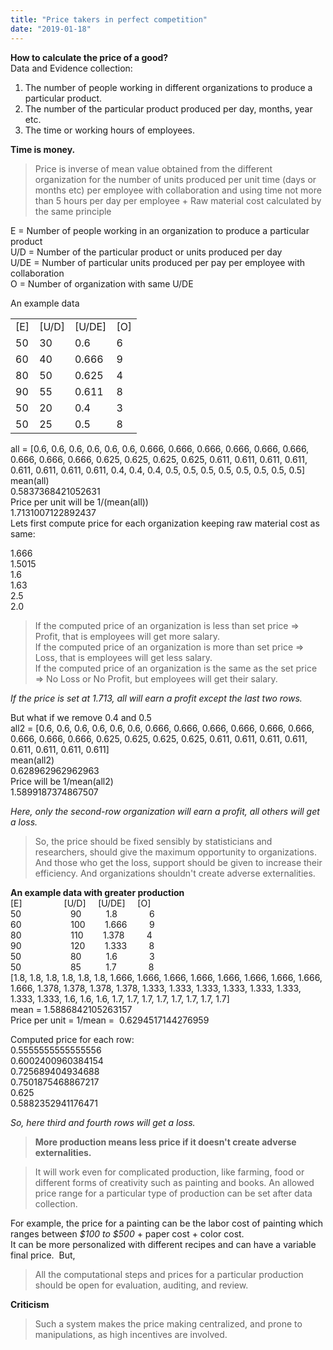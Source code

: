 ```yaml
---
title: "Price takers in perfect competition"
date: "2019-01-18"
---
```


**How to calculate the price of a good?**  
Data and Evidence collection:  
1) The number of people working in different organizations to produce a particular product.  
2) The number of the particular product produced per day, months, year etc.  
3) The time or working hours of employees.

**Time is money.**

> Price is inverse of mean value obtained from the different organization for the number of units produced per unit time (days or months etc) per employee with collaboration and using time not more than 5 hours per day per employee + Raw material cost calculated by the same principle

E = Number of people working in an organization to produce a particular product  
U/D = Number of the particular product or units produced per day  
U/DE = Number of particular units produced per pay per employee with collaboration  
O = Number of organization with same U/DE

An example data

<table><tbody><tr><td>[E]</td><td>[U/D]</td><td>[U/DE]</td><td>[O]</td></tr><tr><td>50</td><td>30</td><td>0.6</td><td>6</td></tr><tr><td>60</td><td>40</td><td>0.666</td><td>9</td></tr><tr><td>80</td><td>50</td><td>0.625</td><td>4</td></tr><tr><td>90</td><td>55</td><td>0.611</td><td>8</td></tr><tr><td>50</td><td>20</td><td>0.4</td><td>3</td></tr><tr><td>50</td><td>25</td><td>0.5</td><td>8</td></tr></tbody></table>

all = \[0.6, 0.6, 0.6, 0.6, 0.6, 0.6, 0.666, 0.666, 0.666, 0.666, 0.666, 0.666, 0.666, 0.666, 0.666, 0.625, 0.625, 0.625, 0.625, 0.611, 0.611, 0.611, 0.611, 0.611, 0.611, 0.611, 0.611, 0.4, 0.4, 0.4, 0.5, 0.5, 0.5, 0.5, 0.5, 0.5, 0.5, 0.5\]  
mean(all)  
0.5837368421052631  
Price per unit will be 1/(mean(all))  
1.7131007122892437  
Lets first compute price for each organization keeping raw material cost as same:

1.666  
1.5015  
1.6  
1.63  
2.5  
2.0

> If the computed price of an organization is less than set price => Profit, that is employees will get more salary.  
> If the computed price of an organization is more than set price => Loss, that is employees will get less salary.  
> If the computed price of an organization is the same as the set price => No Loss or No Profit, but employees will get their salary. 

_If the price is set at 1.713, all will earn a profit except the last two rows._ 

But what if we remove 0.4 and 0.5  
all2 = \[0.6, 0.6, 0.6, 0.6, 0.6, 0.6, 0.666, 0.666, 0.666, 0.666, 0.666, 0.666, 0.666, 0.666, 0.666, 0.625, 0.625, 0.625, 0.625, 0.611, 0.611, 0.611, 0.611, 0.611, 0.611, 0.611, 0.611\]  
mean(all2)  
0.628962962962963  
Price will be 1/mean(all2)  
1.5899187374867507

_Here, only the second-row organization will earn a profit, all others will get a loss._

> So, the price should be fixed sensibly by statisticians and researchers, should give the maximum opportunity to organizations. And those who get the loss, support should be given to increase their efficiency. And organizations shouldn't create adverse externalities. 

**An example data with greater production**  
\[E\]                 \[U/D\]     \[U/DE\]     \[O\]     
50                    90          1.8             6                                                         
60                    100        1.666         9         
80                    110        1.378         4  
90                    120        1.333         8  
50                    80          1.6             3  
50                    85          1.7             8  
\[1.8, 1.8, 1.8, 1.8, 1.8, 1.8, 1.666, 1.666, 1.666, 1.666, 1.666, 1.666, 1.666, 1.666, 1.666, 1.378, 1.378, 1.378, 1.378, 1.333, 1.333, 1.333, 1.333, 1.333, 1.333, 1.333, 1.333, 1.6, 1.6, 1.6, 1.7, 1.7, 1.7, 1.7, 1.7, 1.7, 1.7, 1.7\]  
mean = 1.5886842105263157  
Price per unit = 1/mean =  0.6294517144276959

Computed price for each row:  
0.5555555555555556  
0.6002400960384154  
0.725689404934688  
0.7501875468867217  
0.625  
0.5882352941176471

_So, here third and fourth rows will get a loss._   

> **More production means less price if it doesn't create adverse externalities.** 

> It will work even for complicated production, like farming, food or different forms of creativity such as painting and books. An allowed price range for a particular type of production can be set after data collection. 

For example, the price for a painting can be the labor cost of painting which ranges between _$100 to $500_ + paper cost + color cost.  
It can be more personalized with different recipes and can have a variable final price.  But,

> All the computational steps and prices for a particular production should be open for evaluation, auditing, and review.  

**Criticism**

> Such a system makes the price making centralized, and prone to manipulations, as high incentives are involved.
